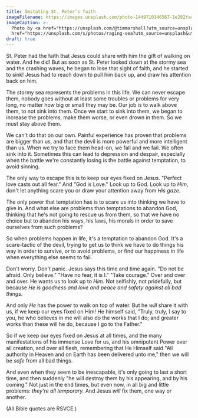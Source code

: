 ```yaml
---
title: Imitating St. Peter’s faith
imageFilename: https://images.unsplash.com/photo-1449710146567-1e282fa41f2f?ixlib=rb-1.2.1&ixid=MnwxMjA3fDB8MHxwaG90by1wYWdlfHx8fGVufDB8fHx8&auto=format&fit=crop&w=1470&q=80
imageCaption: >-
  Photo by <a href="https://unsplash.com/@timmarshall?utm_source=unsplash&utm_medium=referral&utm_content=creditCopyText">Tim Marshall</a> on <a
  href="https://unsplash.com/s/photos/raging-sea?utm_source=unsplash&utm_medium=referral&utm_content=creditCopyText">Unsplash</a>
draft: true
---
```


St. Peter had the faith that Jesus could share with him the gift of walking on water. And he did! But as soon as St. Peter looked down at the stormy sea and the crashing waves, he began to lose that sight of faith, and he started to sink! Jesus had to reach down to pull him back up, and draw his attention back on him.

The stormy sea represents the problems in this life. We can never escape them, nobody goes without at least some troubles or problems for very long, no matter how big or small they may be. Our job is to walk above them, to not sink into them. Once we start to sink into them, we began to increase the problems, make them worse, or even drown in them. So we must stay above them.

We can't do that on our own. Painful experience has proven that problems are bigger than us, and that the devil is more powerful and more intelligent than us. When we try to face them head-on, we fall and we fail. We often sink into it. Sometimes this can lead to depression and despair, especially when the battle we're constantly losing is the battle against temptation, to avoid sinning.

The only way to escape this is to keep our eyes fixed on Jesus. "Perfect love casts out all fear." And "God is Love." Look up to God. Look up to *Him*, don't let anything scare you or draw your attention away from *His gaze.*

The only power that temptation has is to scare us into thinking we have to give in. And what else are problems than temptations to abandon God, thinking that he's not going to rescue us from them, so that we have no choice but to abandon his ways, his laws, his morals in order to save ourselves from such problems?

So when problems happen in life, it's a temptation to abandon God. It's a scare-tactic of the devil, trying to get us to think we have to do things his way in order to survive, or to avoid problems, or find our happiness in life when everything else seems to fail.

Don't worry. Don't panic. Jesus says this time and time again. "Do not be afraid. Only believe." "Have no fear, it is I." "Take courage." Over and over and over. He wants us to look up to *Him*. Not selfishly, not pridefully, but because *He is goodness and love and peace and safety against all bad things.*

And only *He* has the power to walk on top of water. But he *will* share it with us, if we keep our eyes fixed on Him! He himself said, "Truly, truly, I say to you, he who believes in me will also do the works that I do; and greater works than these will he do, because I go to the Father."

So if we keep our eyes fixed on Jesus at all times, and the many manifestations of his immense Love for us, and his omnipotent Power over all creation, and over all flesh, remembering that He Himself said "All authority in Heaven and on Earth has been delivered unto me," then we will be *safe* from all bad things.

And even when they seem to be inescapable, it's only going to last a short time, and then suddenly "he will destroy them by his appearing, and by his coming." Not just in the end times, but even now, in all big and little problems: *they're all temporary.* And Jesus *will* fix them, one way or another.

(All Bible quotes are RSVCE.)
